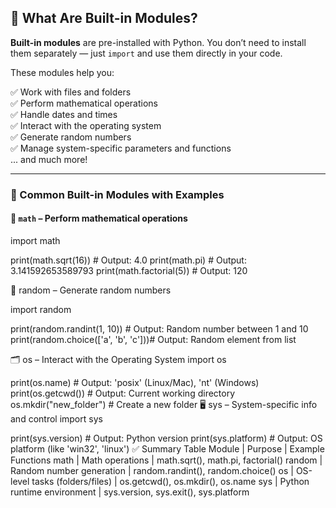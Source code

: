 ## 🔹 What Are Built-in Modules?

**Built-in modules** are pre-installed with Python. You don’t need to install them separately — just `import` and use them directly in your code.

These modules help you:

✅ Work with files and folders  
✅ Perform mathematical operations  
✅ Handle dates and times  
✅ Interact with the operating system  
✅ Generate random numbers  
✅ Manage system-specific parameters and functions  
... and much more!

---

### 🔸 Common Built-in Modules with Examples

#### 📐 `math` – Perform mathematical operations

import math

print(math.sqrt(16))        # Output: 4.0
print(math.pi)              # Output: 3.141592653589793
print(math.factorial(5))    # Output: 120

🎲 random – Generate random numbers

import random

print(random.randint(1, 10))         # Output: Random number between 1 and 10
print(random.choice(['a', 'b', 'c']))# Output: Random element from list

🗂️ os – Interact with the Operating System
import os

print(os.name)                      # Output: 'posix' (Linux/Mac), 'nt' (Windows)
print(os.getcwd())                  # Output: Current working directory
os.mkdir("new_folder")              # Create a new folder
🖥️ sys – System-specific info and control
import sys

print(sys.version)                  # Output: Python version
print(sys.platform)                 # Output: OS platform (like 'win32', 'linux')
✅ Summary Table
Module | Purpose | Example Functions
math | Math operations | math.sqrt(), math.pi, factorial()
random | Random number generation | random.randint(), random.choice()
os | OS-level tasks (folders/files) | os.getcwd(), os.mkdir(), os.name
sys | Python runtime environment | sys.version, sys.exit(), sys.platform
